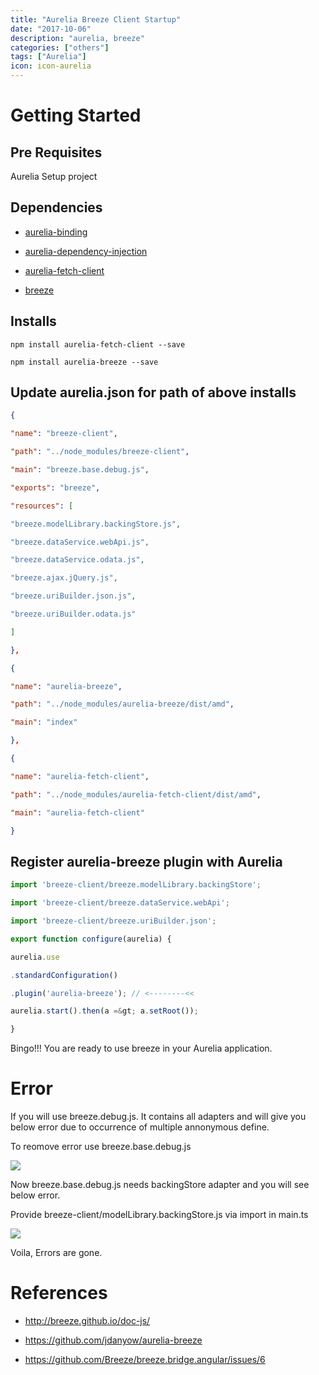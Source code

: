 ```yaml
---
title: "Aurelia Breeze Client Startup"
date: "2017-10-06"
description: "aurelia, breeze"
categories: ["others"]
tags: ["Aurelia"]
icon: icon-aurelia
---
```




Getting Started
===============

Pre Requisites
--------------

Aurelia Setup project

Dependencies
------------

- [aurelia-binding](https://github.com/aurelia/binding)

- [aurelia-dependency-injection](https://github.com/aurelia/dependency-injection)

- [aurelia-fetch-client](https://github.com/aurelia/fetch-client)

- [breeze](http://www.getbreezenow.com/breezejs)

Installs
--------

```node
npm install aurelia-fetch-client --save

npm install aurelia-breeze --save
```

Update aurelia.json for path of above installs
----------------------------------------------

```json
{

"name": "breeze-client",

"path": "../node_modules/breeze-client",

"main": "breeze.base.debug.js",

"exports": "breeze",

"resources": [

"breeze.modelLibrary.backingStore.js",

"breeze.dataService.webApi.js",

"breeze.dataService.odata.js",

"breeze.ajax.jQuery.js",

"breeze.uriBuilder.json.js",

"breeze.uriBuilder.odata.js"

]

},

{

"name": "aurelia-breeze",

"path": "../node_modules/aurelia-breeze/dist/amd",

"main": "index"

},

{

"name": "aurelia-fetch-client",

"path": "../node_modules/aurelia-fetch-client/dist/amd",

"main": "aurelia-fetch-client"

}
```

Register aurelia-breeze plugin with Aurelia
-------------------------------------------

```ts
import 'breeze-client/breeze.modelLibrary.backingStore';

import 'breeze-client/breeze.dataService.webApi';

import 'breeze-client/breeze.uriBuilder.json';

export function configure(aurelia) {

aurelia.use

.standardConfiguration()

.plugin('aurelia-breeze'); // <--------<<

aurelia.start().then(a =&gt; a.setRoot());

}
```

Bingo!!! You are ready to use breeze in your Aurelia application.

Error
=====

If you will use breeze.debug.js. It contains all adapters and will give
you below error due to occurrence of multiple annonymous define.

To reomove error use breeze.base.debug.js

![](/static/img/blog/Aurelia/aurelia-breeze-client-startup/1.png)

Now breeze.base.debug.js needs backingStore adapter and you will see
below error.

Provide breeze-client/modelLibrary.backingStore.js via import in main.ts

![](/static/img/blog/Aurelia/aurelia-breeze-client-startup/2.png)

Voila, Errors are gone.

References
==========

- <http://breeze.github.io/doc-js/>

- <https://github.com/jdanyow/aurelia-breeze>

- <https://github.com/Breeze/breeze.bridge.angular/issues/6>
